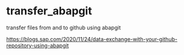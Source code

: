 # transfer_abapgit
transfer files from and to github using abapgit

https://blogs.sap.com/2020/11/24/data-exchange-with-your-github-repository-using-abapgit
